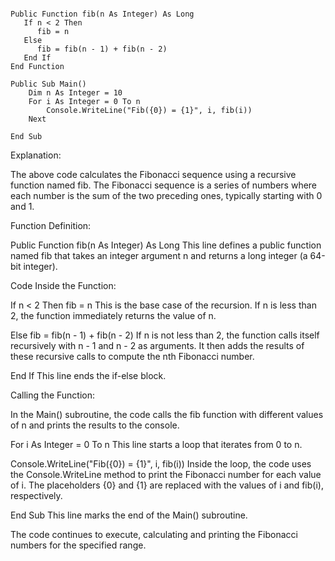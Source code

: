 ```visual basic

Public Function fib(n As Integer) As Long
   If n < 2 Then
      fib = n
   Else
      fib = fib(n - 1) + fib(n - 2)
   End If
End Function

Public Sub Main()
    Dim n As Integer = 10
    For i As Integer = 0 To n
        Console.WriteLine("Fib({0}) = {1}", i, fib(i))
    Next

End Sub

```

Explanation:

The above code calculates the Fibonacci sequence using a recursive function named fib. The Fibonacci sequence is a series of numbers where each number is the sum of the two preceding ones, typically starting with 0 and 1.

Function Definition:

Public Function fib(n As Integer) As Long
This line defines a public function named fib that takes an integer argument n and returns a long integer (a 64-bit integer).

Code Inside the Function:

If n < 2 Then
fib = n
This is the base case of the recursion. If n is less than 2, the function immediately returns the value of n.

Else
fib = fib(n - 1) + fib(n - 2)
If n is not less than 2, the function calls itself recursively with n - 1 and n - 2 as arguments. It then adds the results of these recursive calls to compute the nth Fibonacci number.

End If
This line ends the if-else block.

Calling the Function:

In the Main() subroutine, the code calls the fib function with different values of n and prints the results to the console.

For i As Integer = 0 To n
This line starts a loop that iterates from 0 to n.

Console.WriteLine("Fib({0}) = {1}", i, fib(i))
Inside the loop, the code uses the Console.WriteLine method to print the Fibonacci number for each value of i. The placeholders {0} and {1} are replaced with the values of i and fib(i), respectively.

End Sub
This line marks the end of the Main() subroutine.

The code continues to execute, calculating and printing the Fibonacci numbers for the specified range.